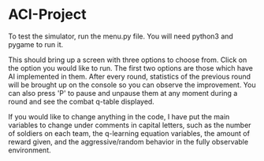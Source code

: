 # ACI-Project

To test the simulator, run the menu.py file. You will need python3 and pygame to run it. 

This should bring up a screen with three options to choose from. Click on the option you would like to run. The first two options are those which have AI implemented in them. After every round, statistics of the previous round will be brought up on the console so you can observe the improvement. You can also press 'P' to pause and unpause them at any moment during a round and see the combat q-table displayed.

If you would like to change anything in the code, I have put the main variables to change under comments in capital letters, such as the number of soldiers on each team, the q-learning equation variables, the amount of reward given, and the aggressive/random behavior in the fully observable environment. 